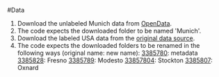#Data

1. Download the unlabeled Munich data from [OpenData](https://geodaten.bayern.de/opengeodata/OpenDataDetail.html?pn=dop40).
2. The code expects the downloaded folder to be named 'Munich'.
3. Download the labeled USA data from the [original data source](https://www.ncbi.nlm.nih.gov/pmc/articles/PMC5148580/).
4. The code expects the downloaded folders to be renamed in the following ways (original name: new name):
[3385780](https://figshare.com/articles/Distributed_Solar_Photovoltaic_Array_Location_and_Extent_Data_Set_for_Remote_Sensing_Object_Identification/3385780/2): metadata
[3385828](https://figshare.com/articles/Fresno_Aerial_USGS_Imagery_from_the_Distributed_Solar_Photovoltaic_Array_Location_and_Extent_Data_Set/3385828): Fresno
[3385789](https://figshare.com/articles/Modesto_Aerial_USGS_Imagery_from_the_Distributed_Solar_Photovoltaic_Array_Location_and_Extent_Data_Set/3385789): Modesto
[33857804](https://figshare.com/articles/Stockton_Aerial_USGS_Imagery_from_the_Distributed_Solar_Photovoltaic_Array_Location_and_Extent_Data_Set/3385804): Stockton
[3385807](https://figshare.com/articles/Oxnard_Aerial_USGS_Imagery_from_the_Distributed_Solar_Photovoltaic_Array_Location_and_Extent_Data_Set/3385807): Oxnard
